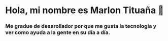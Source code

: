 # Hola, mi nombre es Marlon Tituaña 👋
### Me gradue de desarollador por que me gusta la tecnologia y ver como ayuda a la gente en su día a día.
